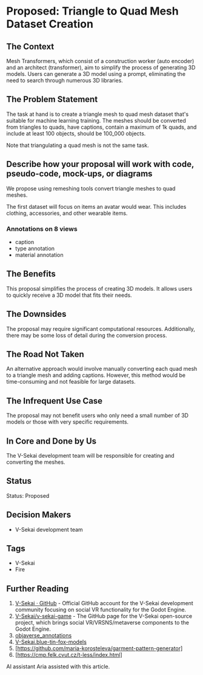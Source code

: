 # Proposed: Triangle to Quad Mesh Dataset Creation

## The Context

Mesh Transformers, which consist of a construction worker (auto encoder) and an architect (transformer), aim to simplify the process of generating 3D models. Users can generate a 3D model using a prompt, eliminating the need to search through numerous 3D libraries.

## The Problem Statement

The task at hand is to create a triangle mesh to quad mesh dataset that's suitable for machine learning training. The meshes should be converted from triangles to quads, have captions, contain a maximum of 1k quads, and include at least 100 objects, should be 100_000 objects.

Note that triangulating a quad mesh is not the same task.

## Describe how your proposal will work with code, pseudo-code, mock-ups, or diagrams

We propose using remeshing tools convert triangle meshes to quad meshes.

The first dataset will focus on items an avatar would wear. This includes clothing, accessories, and other wearable items.

### Annotations on 8 views

- caption
- type annotation
- material annotation

## The Benefits

This proposal simplifies the process of creating 3D models. It allows users to quickly receive a 3D model that fits their needs.

## The Downsides

The proposal may require significant computational resources. Additionally, there may be some loss of detail during the conversion process.

## The Road Not Taken

An alternative approach would involve manually converting each quad mesh to a triangle mesh and adding captions. However, this method would be time-consuming and not feasible for large datasets.

## The Infrequent Use Case

The proposal may not benefit users who only need a small number of 3D models or those with very specific requirements.

## In Core and Done by Us

The V-Sekai development team will be responsible for creating and converting the meshes.

## Status

Status: Proposed

## Decision Makers

- V-Sekai development team

## Tags

- V-Sekai
- Fire

## Further Reading

1. [V-Sekai · GitHub](https://github.com/v-sekai) - Official GitHub account for the V-Sekai development community focusing on social VR functionality for the Godot Engine.
2. [V-Sekai/v-sekai-game](https://github.com/v-sekai/v-sekai-game) - The GitHub page for the V-Sekai open-source project, which brings social VR/VRSNS/metaverse components to the Godot Engine.
3. [objaverse_annotations](https://github.com/google-deepmind/objaverse_annotations)
4. [V-Sekai.blue-tin-fox-models](https://github.com/V-Sekai/V-Sekai.blue-tin-fox-models)
5. [https://github.com/maria-korosteleva/garment-pattern-generator]
6. [https://cmp.felk.cvut.cz/t-less/index.html]

AI assistant Aria assisted with this article.
